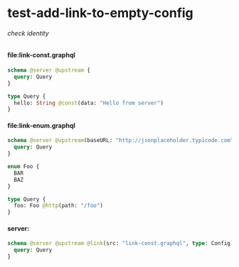 # test-add-link-to-empty-config

###### check identity

#### file:link-const.graphql

```graphql
schema @server @upstream {
  query: Query
}

type Query {
  hello: String @const(data: "Hello from server")
}
```

#### file:link-enum.graphql

```graphql
schema @server @upstream(baseURL: "http://jsonplaceholder.typicode.com") {
  query: Query
}

enum Foo {
  BAR
  BAZ
}

type Query {
  foo: Foo @http(path: "/foo")
}
```

#### server:

```graphql
schema @server @upstream @link(src: "link-const.graphql", type: Config) @link(src: "link-enum.graphql", type: Config) {
  query: Query
}
```
